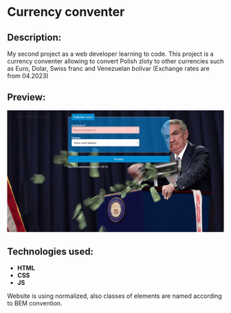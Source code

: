 
# Currency conventer

## Description:

My second project as a web developer learning to code. This project is a currency conventer allowing to convert Polish zloty to other currencies such as Euro, Dolar, Swiss franc and Venezuelan bolívar (Exchange rates are from 04.2023)

## Preview:

<p align="center">
    <img src="/images/previev.gif" alt="preview">
</p>

## Technologies used:

- **HTML**
- **CSS**
- **JS**
<p>
    Website is using normalized, also classes of elements are named according to BEM convention.
</p>
